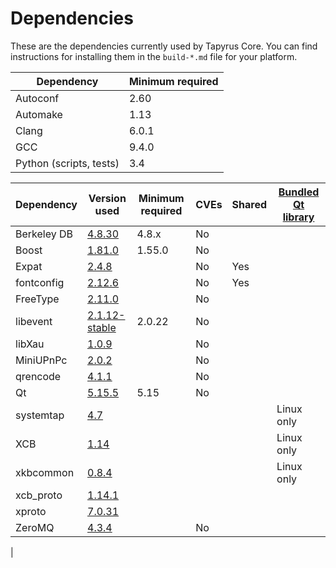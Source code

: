 Dependencies
============

These are the dependencies currently used by Tapyrus Core. You can find instructions for installing them in the `build-*.md` file for your platform.

|Dependency | Minimum required |
|----|----|
|Autoconf|2.60|
|Automake|1.13|
|Clang|6.0.1|
|GCC|9.4.0|
|Python (scripts, tests)|3.4|

| Dependency | Version used | Minimum required | CVEs | Shared | [Bundled Qt library](https://doc.qt.io/qt-5/configure-options.html) |
| --- | --- | --- | --- | --- | --- |
| Berkeley DB | [4.8.30](http://www.oracle.com/technetwork/database/database-technologies/berkeleydb/downloads/index.html) | 4.8.x | No |  |  |
| Boost | [1.81.0](https://www.boost.org/users/download/) | 1.55.0 | No |  |  |
| Expat | [2.4.8](https://libexpat.github.io/) |  | No | Yes |  |
| fontconfig | [2.12.6](https://www.freedesktop.org/software/fontconfig/release/) |  | No | Yes |  |
| FreeType | [2.11.0](http://download.savannah.gnu.org/releases/freetype) |  | No |  |  |
| libevent | [2.1.12-stable](https://github.com/libevent/libevent/releases) | 2.0.22 | No |  |  |
| libXau | [1.0.9](https://xorg.freedesktop.org/releases/individual/lib/) |  | No |  |  |
| MiniUPnPc | [2.0.2](https://miniupnp.tuxfamily.org/files/) |  | No |  |  |
| qrencode | [4.1.1](https://fukuchi.org/works/qrencode) |  | No |  |  |
| Qt | [5.15.5](https://download.qt.io/official_releases/qt/5.15/5.15.6/submodules) | 5.15 | No |  |  |
| systemtap | [4.7](https://sourceware.org/systemtap/) |  |  |  | Linux only |
| XCB | [1.14](https://xcb.freedesktop.org/dist) |  |  |  | Linux only |
| xkbcommon | [0.8.4](https://xkbcommon.org/download/)  |  |  |  | Linux only |
| xcb_proto | [1.14.1](https://xorg.freedesktop.org/archive/individual/proto)  |  |  |  |  |
| xproto | [7.0.31](https://xorg.freedesktop.org/releases/individual/proto)  |  |  |  | |
| ZeroMQ | [4.3.4](https://github.com/zeromq/libzmq/releases/download/v4.3.4) |  | No |  |  |
|